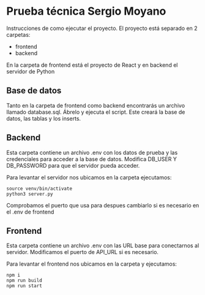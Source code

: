 # Prueba técnica Sergio Moyano

Instrucciones de como ejecutar el proyecto. El proyecto está separado en 2 carpetas:

- frontend
- backend

En la carpeta de frontend está el proyecto de React y en backend el servidor de Python

## Base de datos

Tanto en la carpeta de frontend como backend encontrarás un archivo llamado database.sql. Ábrelo y ejecuta el script. Este creará la base de datos, las tablas y los inserts.

## Backend
Esta carpeta contiene un archivo .env con los datos de prueba y las credenciales para acceder a la base de datos. Modifica DB_USER Y DB_PASSWORD para que el servidor pueda acceder.

Para levantar el servidor nos ubicamos en la carpeta ejecutamos:

    source venv/bin/activate
    python3 server.py

Comprobamos el puerto que usa para despues cambiarlo si es necesario en el .env de frontend

## Frontend

Esta carpeta contiene un archivo .env con las URL base para conectarnos al servidor. Modificamos el puerto de API_URL si es necesario.

Para levantar el frontend nos ubicamos en la carpeta y ejecutamos:

    npm i
    npm run build
    npm run start

